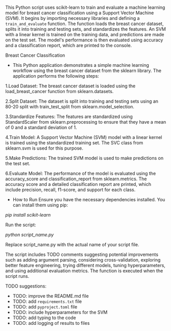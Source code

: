This Python script uses scikit-learn to train and evaluate a machine learning model for breast cancer classification using a Support Vector Machine (SVM). It begins by importing necessary libraries and defining a `train_and_evaluate` function. The function loads the breast cancer dataset, splits it into training and testing sets, and standardizes the features. An SVM with a linear kernel is trained on the training data, and predictions are made on the test set. The model's performance is then evaluated using accuracy and a classification report, which are printed to the console. 

Breast Cancer Classification

* This Python application demonstrates a simple machine learning workflow using the breast cancer dataset from the sklearn library. The application performs the following steps:

1.Load Dataset: The breast cancer dataset is loaded using the load_breast_cancer function from sklearn.datasets.

2.Split Dataset: The dataset is split into training and testing sets using an 80-20 split with train_test_split from sklearn.model_selection.

3.Standardize Features: The features are standardized using StandardScaler from sklearn.preprocessing to ensure that they have a mean of 0 and a standard deviation of 1.

4.Train Model: A Support Vector Machine (SVM) model with a linear kernel is trained using the standardized training set. The SVC class from sklearn.svm is used for this purpose.

5.Make Predictions: The trained SVM model is used to make predictions on the test set.

6.Evaluate Model: The performance of the model is evaluated using the accuracy_score and classification_report from sklearn.metrics. The accuracy score and a detailed classification report are printed, which include precision, recall, f1-score, and support for each class.

* How to Run
Ensure you have the necessary dependencies installed. You can install them using pip:

*pip install scikit-learn*

Run the script:

*python script_name.py*

Replace script_name.py with the actual name of your script file.

The script includes TODO comments suggesting potential improvements such as adding argument parsing, considering cross-validation, exploring better feature engineering, trying different models, tuning hyperparameters, and using additional evaluation metrics. The function is executed when the script runs.

TODO suggestions:
* TODO: improve the README.md file
* TODO: add `requirements.txt` file
* TODO: add `pyproject.toml` file
* TODO: include hyperparameters for the SVM
* TODO: add typing to the code
* TODO: add logging of results to files


